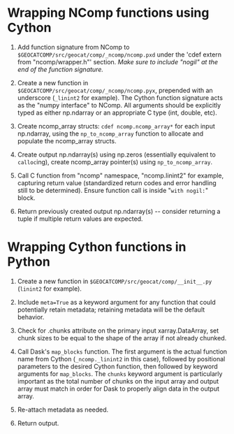 Wrapping NComp functions using Cython
=====================================
1. Add function signature from NComp to `$GEOCATCOMP/src/geocat/comp/_ncomp/ncomp.pxd` under the 'cdef extern from "ncomp/wrapper.h"' section. *Make sure to include "nogil" at the end of the function signature.*

2. Create a new function in `$GEOCATCOMP/src/geocat/comp/_ncomp/ncomp.pyx`, prepended with an underscore (`_linint2` for example). The Cython function signature acts as the "numpy interface" to NComp. All arguments should be explicitly typed as either np.ndarray or an appropriate C type (int, double, etc).

3. Create ncomp\_array structs: `cdef ncomp.ncomp_array*` for each input np.ndarray, using the `np_to_ncomp_array` function to allocate and populate the ncomp\_array structs.

4. Create output np.ndarray(s) using np.zeros (essentially equivalent to `calloc`ing), create ncomp\_array pointer(s) using `np_to_ncomp_array`.

5. Call C function from "ncomp" namespace, "ncomp.linint2" for example, capturing return value (standardized return codes and error handling still to be determined). Ensure function call is inside "`with nogil:`" block.

6. Return previously created output np.ndarray(s) -- consider returning a tuple if multiple return values are expected.

Wrapping Cython functions in Python
===================================
1. Create a new function in `$GEOCATCOMP/src/geocat/comp/__init__.py` (`linint2` for example).

2. Include `meta=True` as a keyword argument for any function that could potentially retain metadata; retaining metadata will be the default behavior.

3. Check for .chunks attribute on the primary input xarray.DataArray, set chunk sizes to be equal to the shape of the array if not already chunked.

4. Call Dask's `map_blocks` function. The first argument is the actual function name from Cython (`_ncomp._linint2` in this case), followed by positional parameters to the desired Cython function, then followed by keyword arguments for `map_blocks`. The `chunks` keyword argument is particularly important as the total number of chunks on the input array and output array must match in order for Dask to properly align data in the output array.

5. Re-attach metadata as needed.

6. Return output.
